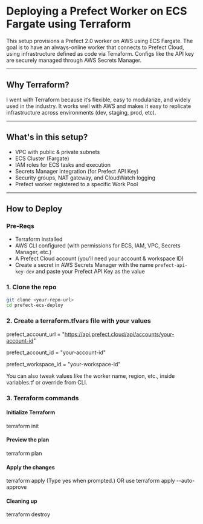 # Deploying a Prefect Worker on ECS Fargate using Terraform

This setup provisions a Prefect 2.0 worker on AWS using ECS Fargate. The goal is to have an always-online worker that connects to Prefect Cloud, using infrastructure defined as code via Terraform. Configs like the API key are securely managed through AWS Secrets Manager.

---

## Why Terraform?

I went with Terraform because it’s flexible, easy to modularize, and widely used in the industry. It works well with AWS and makes it easy to replicate infrastructure across environments (dev, staging, prod, etc).

---

## What's in this setup?

- VPC with public & private subnets
- ECS Cluster (Fargate)
- IAM roles for ECS tasks and execution
- Secrets Manager integration (for Prefect API Key)
- Security groups, NAT gateway, and CloudWatch logging
- Prefect worker registered to a specific Work Pool

---

## How to Deploy

### Pre-Reqs

- Terraform installed
- AWS CLI configured (with permissions for ECS, IAM, VPC, Secrets Manager, etc.)
- A Prefect Cloud account (you’ll need your account & workspace ID)
- Create a secret in AWS Secrets Manager with the name `prefect-api-key-dev` and paste your Prefect API Key as the value

### 1. Clone the repo

```bash
git clone <your-repo-url>
cd prefect-ecs-deploy
```
### 2. Create a terraform.tfvars file with your values
prefect_account_url  = "https://api.prefect.cloud/api/accounts/your-account-id"

prefect_account_id   = "your-account-id"

prefect_workspace_id = "your-workspace-id"

You can also tweak values like the worker name, region, etc., inside variables.tf or override from CLI.

### 3. Terraform commands
#### Initialize Terraform
terraform init
#### Preview the plan
terraform plan
#### Apply the changes
terraform apply (Type yes when prompted.) OR use terraform apply --auto-approve
#### Cleaning up
terraform destroy


